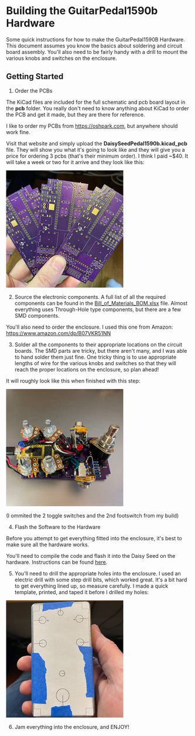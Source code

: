# Building the GuitarPedal1590b Hardware
Some quick instructions for how to make the GuitarPedal1590B Hardware.  This document assumes you know the basics about soldering and circuit board assembly.  You'll also need to be fairly handy with a drill to mount the various knobs and switches on the enclosure.

## Getting Started

1. Order the PCBs

The KiCad files are included for the full schematic and pcb board layout in the **pcb** folder.  You really don't need to know anything about KiCad to order the PCB and get it made, but they are there for reference.

I like to order my PCBs from https://oshpark.com, but anywhere should work fine.

Visit that website and simply upload the **DaisySeedPedal1590b.kicad_pcb** file. They will show you what it's going to look like and they will give you a price for ordering 3 pcbs (that's their minimum order).  I think I paid ~$40.  It will take a week or two for it arrive and they look like this:

![PCBs](images/PCBs.png)

2. Source the electronic components. A full list of all the required components can be found in the [Bill_of_Materials_BOM.xlsx](Bill_of_Materials_BOM.xlsx) file.  Almost everything uses Through-Hole type components, but there are a few SMD components.

You'll also need to order the enclosure.  I used this one from Amazon: https://www.amazon.com/dp/B07VKR51NN

3. Solder all the components to their appropriate locations on the circuit boards. The SMD parts are tricky, but there aren't many, and I was able to hand solder them just fine.  One tricky thing is to use appropriate lengths of wire for the various knobs and switches so that they will reach the proper locations on the enclosure, so plan ahead!

It will roughly look like this when finished with this step:

![CircuitBoard](images/CircuitBoard.png)

(I ommited the 2 toggle switches and the 2nd footswitch from my build)

4. Flash the Software to the Hardware

Before you attempt to get everything fitted into the enclosure, it's best to make sure all the hardware works.

You'll need to compile the code and flash it into the Daisy Seed on the hardware. Instructions can be found [here](../README.md).

5. You'll need to drill the appropriate holes into the enclosure. I used an electric drill with some step drill bits, which worked great.  It's a bit hard to get everything lined up, so measure carefully. I made a quick template, printed, and taped it before I drilled my holes:

![HoleTemplate](images/HoleTemplate.png)

6. Jam everything into the enclosure, and ENJOY!
